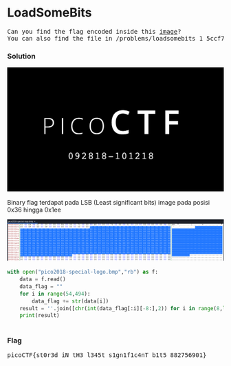 <h1><b>LoadSomeBits</h1></b>
<pre>
Can you find the flag encoded inside this <a href="https://2018shell.picoctf.com/static/add26913a57edadb9ebeaa88cef670bc/pico2018-special-logo.bmp">image</a>? 
You can also find the file in /problems/loadsomebits_1_5ccf71e5726692c713405bb17da5cb37 on the shell server.
</pre>
</b><h3>Solution</h3></b>
<p align='center'>
  <img src="https://github.com/enomarozi/Writeup-CTF/blob/master/PicoCTF2018/Forensics/Images/LoadSomeBits1.jpg">
</p>
<p>Binary flag terdapat pada LSB (Least significant bits) image pada posisi 0x36 hingga 0x1ee</p>
<p align='center'>
  <img src="https://github.com/enomarozi/Writeup-CTF/blob/master/PicoCTF2018/Forensics/Images/LoadSomeBits.jpg">
</p>

```python
with open("pico2018-special-logo.bmp","rb") as f:
    data = f.read()
    data_flag = ""
    for i in range(54,494):
        data_flag += str(data[i])
    result = ''.join([chr(int(data_flag[:i][-8:],2)) for i in range(8,len(data_flag)+8,8)])
    print(result)
 
```
</b><h3>Flag</h3></b>
<pre>
picoCTF{st0r3d_iN_tH3_l345t_s1gn1f1c4nT_b1t5_882756901}
</pre>
